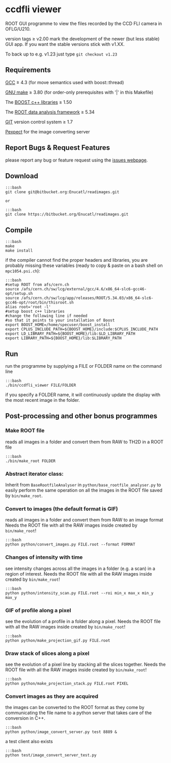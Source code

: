 # ccdfli viewer

ROOT GUI programme to view the files recorded by the CCD
FLI camera in OFLG/U210.

version tags ≥ v2.00 mark the development of the newer (but less stable) GUI app.
If you want the stable versions stick with v1.XX.

To back up to e.g. v1.23 just type `git checkout v1.23`


## Requirements

[GCC](gcc.gnu.org "GCC homepage") ≥ 4.3 (for move semantics used with boost::thread)

[GNU make](www.gnu.org/software/make/ "make homepage") ≥ 3.80 (for order-only prerequisites with '|' in this Makefile)

The [BOOST c++ libraries](http://www.boost.org "BOOST homepage") ≥ 1.50

The [ROOT data analysis framework](http://root.cern.ch "ROOT homepage") ≥ 5.34

[GIT](http://git-scm.com/ "GIT homepage") version control system ≥ 1.7

[Pexpect](http://www.noah.org/wiki/pexpect) for the image converting server


## Report Bugs & Request Features

please report any bug or feature request using the [issues webpage](https://bitbucket.org/Enucatl/readimages/issues/new).


## Download

    :::bash
    git clone git@bitbucket.org:Enucatl/readimages.git

    or

    :::bash
    git clone https://bitbucket.org/Enucatl/readimages.git

## Compile

    :::bash
    make
    make install


if the compiler cannot find the proper headers and libraries, you are
    probably missing these variables (ready to copy & paste on a bash shell
    on `mpc1054.psi.ch`):

    :::bash
    #setup ROOT from afs/cern.ch
    source /afs/cern.ch/sw/lcg/external/gcc/4.6/x86_64-slc6-gcc46-opt/setup.sh
    source /afs/cern.ch/sw/lcg/app/releases/ROOT/5.34.03/x86_64-slc6-gcc46-opt/root/bin/thisroot.sh
    alias root='root -l'
    #setup boost c++ libraries
    #change the following line if needed
    #so that it points to your installation of Boost
    export BOOST_HOME=/home/specuser/boost_install
    export CPLUS_INCLUDE_PATH=${BOOST_HOME}/include:$CPLUS_INCLUDE_PATH
    export LD_LIBRARY_PATH=${BOOST_HOME}/lib:$LD_LIBRARY_PATH
    export LIBRARY_PATH=${BOOST_HOME}/lib:$LIBRARY_PATH


## Run

run the programme by supplying a FILE or FOLDER name on the command line

    :::bash
    ./bin/ccdfli_viewer FILE/FOLDER

if you specify a FOLDER name, it will continuously update the display with
    the most recent image in the folder.


## Post-processing and other bonus programmes

### Make ROOT file
reads all images in a folder and convert them from RAW to TH2D in a ROOT file 

    :::bash
    ./bin/make_root FOLDER

### Abstract iterator class:
Inherit from `BaseRootfileAnalyser` in `python/base_rootfile_analyser.py` to
easily perform the same operation on all the images in the ROOT file saved
by `bin/make_root`.

### Convert to images (the default format is GIF)
reads all images in a folder and convert them from RAW to an image format
Needs the ROOT file with all the RAW images inside created by `bin/make_root`!

    :::bash
    python python/convert_images.py FILE.root --format FORMAT

### Changes of intensity with time
see intensity changes across all the images in a folder (e.g. a scan) in 
a region of interest.
Needs the ROOT file with all the RAW images inside created by `bin/make_root`!

    :::bash
    python python/intensity_scan.py FILE.root --roi min_x max_x min_y max_y

### GIF of profile along a pixel
see the evolution of a profile in a folder along a pixel.
Needs the ROOT file with all the RAW images inside created by `bin/make_root`!

    :::bash
    python python/make_projection_gif.py FILE.root

### Draw stack of slices along a pixel
see the evolution of a pixel line by stacking all the slices together.
Needs the ROOT file with all the RAW images inside created by `bin/make_root`!

    :::bash
    python python/make_projection_stack.py FILE.root PIXEL

### Convert images as they are acquired 
the images can be converted to the ROOT format as they come by communicating the file name to a python server that takes care of the conversion in C++.

    :::bash
    python python/image_convert_server.py test 8889 &
            
a test client also exists

    :::bash
    python test/image_convert_server_test.py
